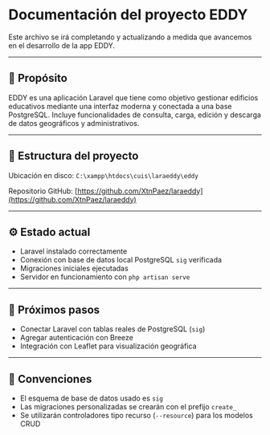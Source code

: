 
# Documentación del proyecto EDDY

Este archivo se irá completando y actualizando a medida que avancemos en el desarrollo de la app EDDY.

---

## 📌 Propósito

EDDY es una aplicación Laravel que tiene como objetivo gestionar edificios educativos mediante una interfaz moderna y conectada a una base PostgreSQL. Incluye funcionalidades de consulta, carga, edición y descarga de datos geográficos y administrativos.

---

## 📁 Estructura del proyecto

Ubicación en disco: `C:\xampp\htdocs\cuis\laraeddy\eddy`

Repositorio GitHub: [https://github.com/XtnPaez/laraeddy](https://github.com/XtnPaez/laraeddy)

---

## ⚙️ Estado actual

- Laravel instalado correctamente
- Conexión con base de datos local PostgreSQL `sig` verificada
- Migraciones iniciales ejecutadas
- Servidor en funcionamiento con `php artisan serve`

---

## 📌 Próximos pasos

- Conectar Laravel con tablas reales de PostgreSQL (`sig`)
- Agregar autenticación con Breeze
- Integración con Leaflet para visualización geográfica

---

## 📂 Convenciones

- El esquema de base de datos usado es `sig`
- Las migraciones personalizadas se crearán con el prefijo `create_`
- Se utilizarán controladores tipo recurso (`--resource`) para los modelos CRUD
